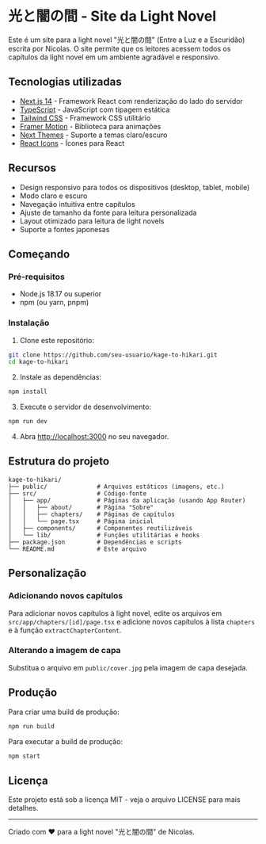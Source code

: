 # 光と闇の間 - Site da Light Novel

Este é um site para a light novel "光と闇の間" (Entre a Luz e a Escuridão) escrita por Nicolas. O site permite que os leitores acessem todos os capítulos da light novel em um ambiente agradável e responsivo.

## Tecnologias utilizadas

- [Next.js 14](https://nextjs.org/) - Framework React com renderização do lado do servidor
- [TypeScript](https://www.typescriptlang.org/) - JavaScript com tipagem estática
- [Tailwind CSS](https://tailwindcss.com/) - Framework CSS utilitário
- [Framer Motion](https://www.framer.com/motion/) - Biblioteca para animações
- [Next Themes](https://github.com/pacocoursey/next-themes) - Suporte a temas claro/escuro
- [React Icons](https://react-icons.github.io/react-icons/) - Ícones para React

## Recursos

- Design responsivo para todos os dispositivos (desktop, tablet, mobile)
- Modo claro e escuro
- Navegação intuitiva entre capítulos
- Ajuste de tamanho da fonte para leitura personalizada
- Layout otimizado para leitura de light novels
- Suporte a fontes japonesas

## Começando

### Pré-requisitos

- Node.js 18.17 ou superior
- npm (ou yarn, pnpm)

### Instalação

1. Clone este repositório:

```bash
git clone https://github.com/seu-usuario/kage-to-hikari.git
cd kage-to-hikari
```

2. Instale as dependências:

```bash
npm install
```

3. Execute o servidor de desenvolvimento:

```bash
npm run dev
```

4. Abra [http://localhost:3000](http://localhost:3000) no seu navegador.

## Estrutura do projeto

```
kage-to-hikari/
├── public/              # Arquivos estáticos (imagens, etc.)
├── src/                 # Código-fonte
│   ├── app/             # Páginas da aplicação (usando App Router)
│   │   ├── about/       # Página "Sobre"
│   │   ├── chapters/    # Páginas de capítulos
│   │   └── page.tsx     # Página inicial
│   ├── components/      # Componentes reutilizáveis
│   └── lib/             # Funções utilitárias e hooks
├── package.json         # Dependências e scripts
└── README.md            # Este arquivo
```

## Personalização

### Adicionando novos capítulos

Para adicionar novos capítulos à light novel, edite os arquivos em `src/app/chapters/[id]/page.tsx` e adicione novos capítulos à lista `chapters` e à função `extractChapterContent`.

### Alterando a imagem de capa

Substitua o arquivo em `public/cover.jpg` pela imagem de capa desejada.

## Produção

Para criar uma build de produção:

```bash
npm run build
```

Para executar a build de produção:

```bash
npm start
```

## Licença

Este projeto está sob a licença MIT - veja o arquivo LICENSE para mais detalhes.

---

Criado com ❤️ para a light novel "光と闇の間" de Nicolas.
